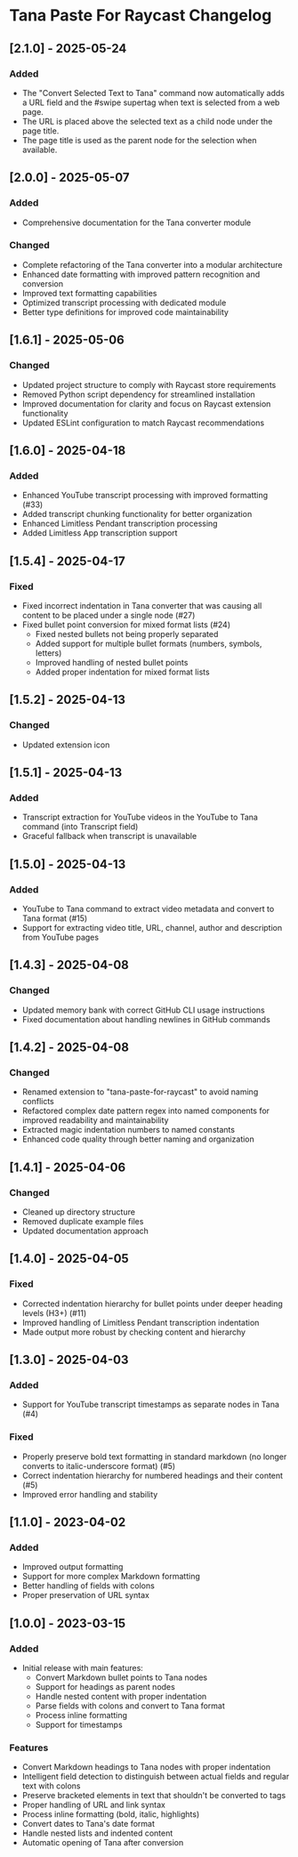 # Tana Paste For Raycast Changelog

## [2.1.0] - 2025-05-24

### Added
- The "Convert Selected Text to Tana" command now automatically adds a URL field and the #swipe supertag when text is selected from a web page.
- The URL is placed above the selected text as a child node under the page title.
- The page title is used as the parent node for the selection when available.

## [2.0.0] - 2025-05-07

### Added
- Comprehensive documentation for the Tana converter module

### Changed
- Complete refactoring of the Tana converter into a modular architecture
- Enhanced date formatting with improved pattern recognition and conversion
- Improved text formatting capabilities
- Optimized transcript processing with dedicated module
- Better type definitions for improved code maintainability

## [1.6.1] - 2025-05-06

### Changed
- Updated project structure to comply with Raycast store requirements
- Removed Python script dependency for streamlined installation
- Improved documentation for clarity and focus on Raycast extension functionality
- Updated ESLint configuration to match Raycast recommendations

## [1.6.0] - 2025-04-18

### Added
- Enhanced YouTube transcript processing with improved formatting (#33)
- Added transcript chunking functionality for better organization
- Enhanced Limitless Pendant transcription processing
- Added Limitless App transcription support

## [1.5.4] - 2025-04-17

### Fixed
- Fixed incorrect indentation in Tana converter that was causing all content to be placed under a single node (#27)
- Fixed bullet point conversion for mixed format lists (#24)
  - Fixed nested bullets not being properly separated
  - Added support for multiple bullet formats (numbers, symbols, letters)
  - Improved handling of nested bullet points
  - Added proper indentation for mixed format lists

## [1.5.2] - 2025-04-13

### Changed

- Updated extension icon

## [1.5.1] - 2025-04-13

### Added

- Transcript extraction for YouTube videos in the YouTube to Tana command (into Transcript field)
- Graceful fallback when transcript is unavailable

## [1.5.0] - 2025-04-13

### Added

- YouTube to Tana command to extract video metadata and convert to Tana format (#15)
- Support for extracting video title, URL, channel, author and description from YouTube pages

## [1.4.3] - 2025-04-08

### Changed

- Updated memory bank with correct GitHub CLI usage instructions
- Fixed documentation about handling newlines in GitHub commands

## [1.4.2] - 2025-04-08

### Changed

- Renamed extension to "tana-paste-for-raycast" to avoid naming conflicts
- Refactored complex date pattern regex into named components for improved readability and maintainability
- Extracted magic indentation numbers to named constants
- Enhanced code quality through better naming and organization

## [1.4.1] - 2025-04-06

### Changed

- Cleaned up directory structure
- Removed duplicate example files
- Updated documentation approach

## [1.4.0] - 2025-04-05

### Fixed

- Corrected indentation hierarchy for bullet points under deeper heading levels (H3+) (#11)
- Improved handling of Limitless Pendant transcription indentation
- Made output more robust by checking content and hierarchy

## [1.3.0] - 2025-04-03

### Added

- Support for YouTube transcript timestamps as separate nodes in Tana (#4)

### Fixed

- Properly preserve bold text formatting in standard markdown (no longer converts to italic-underscore format) (#5)
- Correct indentation hierarchy for numbered headings and their content (#5)
- Improved error handling and stability

## [1.1.0] - 2023-04-02

### Added

- Improved output formatting
- Support for more complex Markdown formatting
- Better handling of fields with colons
- Proper preservation of URL syntax

## [1.0.0] - 2023-03-15

### Added

- Initial release with main features:
  - Convert Markdown bullet points to Tana nodes
  - Support for headings as parent nodes
  - Handle nested content with proper indentation
  - Parse fields with colons and convert to Tana format
  - Process inline formatting
  - Support for timestamps

### Features
- Convert Markdown headings to Tana nodes with proper indentation
- Intelligent field detection to distinguish between actual fields and regular text with colons
- Preserve bracketed elements in text that shouldn't be converted to tags
- Proper handling of URL and link syntax
- Process inline formatting (bold, italic, highlights)
- Convert dates to Tana's date format
- Handle nested lists and indented content
- Automatic opening of Tana after conversion 